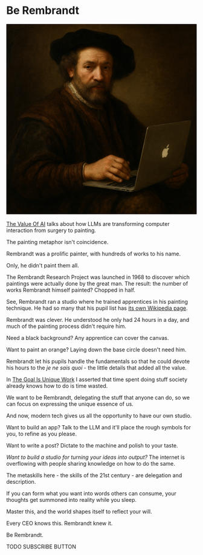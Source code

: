 <!------------------------- REFERENCE LINKS BLOCK ----------------------------------->
[TODO]: some-link
<!----------------------- END REFERENCE LINKS BLOCK --------------------------------->

Be Rembrandt
============

![](./images/image.png)

[The Value Of AI](https://mieubrisse.substack.com/p/the-value-of-ai) talks about how LLMs are transforming computer interaction from surgery to painting.

The painting metaphor isn't coincidence.

Rembrandt was a prolific painter, with hundreds of works to his name.

Only, he didn't paint them all.

The Rembrandt Research Project was launched in 1968 to discover which paintings were actually done by the great man. The result: the number of works Rembrandt himself painted? Chopped in half.

See, Rembrandt ran a studio where he trained apprentices in his painting technique. He had so many that his pupil list has [its own Wikipedia page](https://en.wikipedia.org/wiki/List_of_Rembrandt_pupils).

Rembrandt was clever. He understood he only had 24 hours in a day, and much of the painting process didn't require him.

Need a black background? Any apprentice can cover the canvas.

Want to paint an orange? Laying down the base circle doesn't need him.

Rembrandt let his pupils handle the fundamentals so that he could devote his hours to the _je ne sais quoi_ - the little details that added all the value.

In [The Goal Is Unique Work](https://mieubrisse.substack.com/p/the-goal-is-unique-work) I asserted that time spent doing stuff society already knows how to do is time wasted.

We want to be Rembrandt, delegating the stuff that anyone can do, so we can focus on expressing the unique essence of us.

And now, modern tech gives us all the opportunity to have our own studio.

Want to build an app? Talk to the LLM and it'll place the rough symbols for you, to refine as you please.

Want to write a post? Dictate to the machine and polish to your taste.

_Want to build a studio for turning your ideas into output?_ The internet is overflowing with people sharing knowledge on how to do the same.

The metaskills here - the skills of the 21st century - are delegation and description.

If you can form what you want into words others can consume, your thoughts get summoned into reality while you sleep.

Master this, and the world shapes itself to reflect your will.

Every CEO knows this. Rembrandt knew it.

Be Rembrandt.

TODO SUBSCRIBE BUTTON

<!------------------ IG POST DESCRIPTION --------------------->
<!--
TODO

🐒 Full article at link in bio.
-->

<!-------------------- IG STORY TEXT ------------------------->
<!--
TODO
-->
